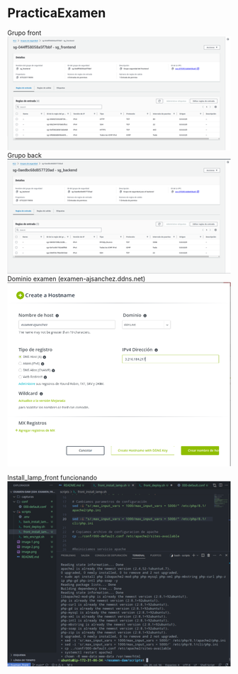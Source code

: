 # PracticaExamen

Grupo front ![Alt text](image.png)
Grupo back  ![Alt text](image-1.png)
Dominio examen (examen-ajsanchez.ddns.net) ![Alt text](image-2.png)

Install_lamp_front funcionando ![Alt text](image-3.png)
